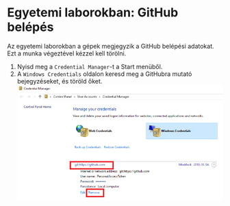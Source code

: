# Egyetemi laborokban: GitHub belépés

Az egyetemi laborokban a gépek megjegyzik a GitHub belépési adatokat. Ezt a munka végeztével kézzel kell törölni.

1. Nyisd meg a `Credential Manager`-t a Start menüből.
1. A `Windows Credentials` oldalon keresd meg a GitHubra mutató bejegyzéseket, és töröld őket.
   ![GitHub belépési adat törlése](assets/git-credential-remove.png)